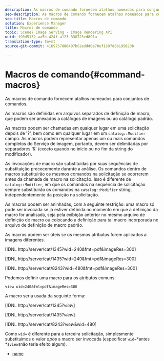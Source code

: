 ```yaml
---
description: As macros de comando fornecem atalhos nomeados para conjuntos de comandos.
seo-description: As macros de comando fornecem atalhos nomeados para conjuntos de comandos.
seo-title: Macros de comando
solution: Experience Manager
title: Macros de comando
topic: Scene7 Image Serving - Image Rendering API
uuid: f90d5132-aa5b-424f-a123-838723ed891a
translation-type: tm+mt
source-git-commit: 4169757880407b62addd0a70ef1807d8b195820b

---
```



# Macros de comando{#command-macros}

As macros de comando fornecem atalhos nomeados para conjuntos de comandos.

As macros são definidas em arquivos separados de definição de macro, que podem ser anexados a catálogos de imagens ou ao catálogo padrão.

As macros podem ser chamadas em qualquer lugar em uma solicitação depois de &#39;?&#39;, bem como em qualquer lugar em um `catalog::Modifier` campo. As macros podem representar apenas um ou mais comandos completos do Serviço de imagem, portanto, devem ser delimitadas por separadores &#39;&amp;&#39; (exceto quando no início ou no fim da string do modificador).

As invocações de macro são substituídas por suas sequências de substituição precocemente durante a análise. Os comandos dentro de macros substituirão os mesmos comandos na solicitação se ocorrerem antes da chamada de macro na solicitação. Isso é diferente de `catalog::Modifier`, em que os comandos na sequência de solicitação sempre substituirão os comandos na `catalog::Modifier` string, independentemente da posição na solicitação.

As macros podem ser aninhadas, com a seguinte restrição: uma macro só pode ser invocada se já estiver definida no momento em que a definição da macro for analisada, seja pela exibição anterior no mesmo arquivo de definição de macro ou colocando a definição para tal macro incorporada no arquivo de definição de macro padrão.

As macros podem ser úteis se os mesmos atributos forem aplicados a imagens diferentes.

[!DNL http://server/cat/1345?wid=240&fmt=pdf&imageRes=300]

[!DNL http://server/cat/1435?wid=240&fmt=pdf&imageRes=300]

[!DNL http://server/cat/8243?wid=480&fmt=pdf&imageRes=300]

Podemos definir uma macro para os atributos comuns:

`view wid=240&fmt=pdf&imageRes=300`

A macro seria usada da seguinte forma:

[!DNL http://server/cat/1345?$view$]

[!DNL http://server/cat/1435?$view$]

[!DNL http://server/cat/8243?$view$&wid=480]

Como `wid=` é diferente para a terceira solicitação, simplesmente substituímos o valor *após* a macro ser invocada (especificar `wid=`*antes *`$view$`não teria efeito algum).

+ [name](r-name.md)
